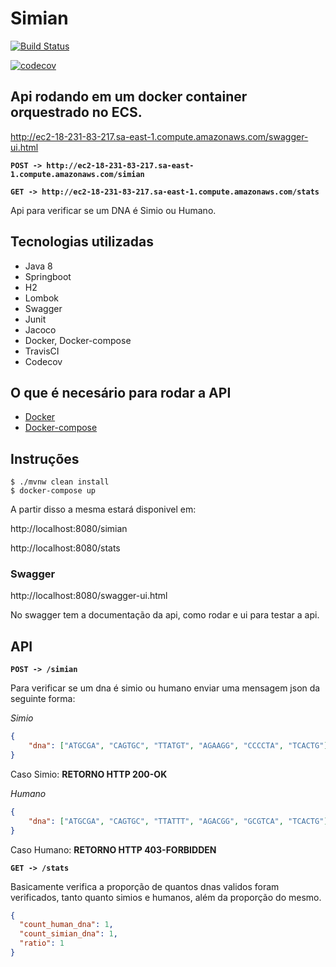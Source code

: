 # Simian

[![Build Status](https://travis-ci.com/gconsentini/simian.svg?token=KZDxfvLBJjXWnE7PFgoy&branch=master)](https://travis-ci.com/gconsentini/simian)

[![codecov](https://codecov.io/gh/gconsentini/simian/branch/master/graph/badge.svg?token=rHjjgFRv0k)](https://codecov.io/gh/gconsentini/simian)

## Api rodando em um docker container orquestrado no ECS.
http://ec2-18-231-83-217.sa-east-1.compute.amazonaws.com/swagger-ui.html

**`POST -> http://ec2-18-231-83-217.sa-east-1.compute.amazonaws.com/simian`**

**`GET -> http://ec2-18-231-83-217.sa-east-1.compute.amazonaws.com/stats`**


Api para verificar se um DNA é Simio ou Humano.

## Tecnologias utilizadas

- Java 8
- Springboot
- H2
- Lombok
- Swagger
- Junit
- Jacoco
- Docker, Docker-compose
- TravisCI
- Codecov

## O que é necesário para rodar a API

- [Docker](https://www.docker.com/)
- [Docker-compose](https://docs.docker.com/compose/)

## Instruções
```
$ ./mvnw clean install
$ docker-compose up
```

A partir disso a mesma estará disponivel em:

http://localhost:8080/simian

http://localhost:8080/stats

### Swagger
http://localhost:8080/swagger-ui.html

No swagger tem a documentação da api, como rodar e ui para testar a api.

## API

**`POST -> /simian`**

Para verificar se um dna é simio ou humano enviar uma mensagem json da seguinte forma:

*Simio*
```json
{
    "dna": ["ATGCGA", "CAGTGC", "TTATGT", "AGAAGG", "CCCCTA", "TCACTG"]
}
```
Caso Simio:
**RETORNO HTTP 200-OK**

*Humano*
```json
{ 
    "dna": ["ATGCGA", "CAGTGC", "TTATTT", "AGACGG", "GCGTCA", "TCACTG"] 
}
```
Caso Humano: **RETORNO HTTP 403-FORBIDDEN**

**`GET -> /stats`**

Basicamente verifica a proporção de quantos dnas validos foram verificados, tanto quanto simios e humanos, além da proporção do mesmo.

```json
{
  "count_human_dna": 1,
  "count_simian_dna": 1,
  "ratio": 1
}
```
